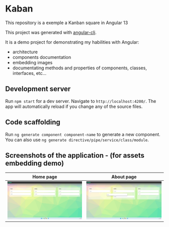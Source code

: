 # Kaban
This repository is a exemple a Kanban square  in Angular 13

This project was generated with [angular-cli](https://github.com/angular/angular-cli).

It is a demo project for demonstrating my habilities with Angular:

-   architecture
-   components documentation
-   embedding images
-   documentating methods and properties of components, classes, interfaces, etc...

## Development server

Run `npm start` for a dev server. Navigate to `http://localhost:4200/`. The app will automatically reload if you change any of the source files.

## Code scaffolding

Run `ng generate component component-name` to generate a new component. You can also use `ng generate directive/pipe/service/class/module`.


## Screenshots of the application - (for assets embedding demo)

| Home page                             | About page                             |
| ------------------------------------- | -------------------------------------- |
| ![Screenshot-1](./frontend/kanban/screenshots/home.png) | ![Screenshot-2](./frontend/kanban/screenshots/edit.png) |
